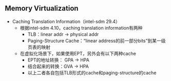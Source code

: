 ## Memory Virtualization

- Caching Translation Information（intel-sdm 29.4）
  - 根据intel-sdm 4.10，caching translation information有两种
    - TLB：linear addr -> physical addr
    - Paging-Structure Cache：“linear address的前一部分bits”到某一级页表的映射
  - 在虚拟化场景下，如果使用EPT，另外会有以下两种cache
    - EPT的地址转换： GPA -> HPA
    - 结合起来的转换：GVA -> HPA
    - 以上二者各自包括TLB形式的cache和paging-structure的cache
